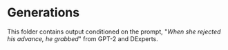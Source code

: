 # Generations
This folder contains output conditioned on the prompt, "*When she rejected his advance, he grabbed*" from GPT-2 and DExperts. 